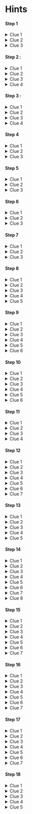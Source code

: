 # Hints

#### Step 1
<details>
	<summary>Clue 1</summary>
	The page is not empty, this is not a bug.
</details>
<details>
	<summary>Clue 2</summary>
	Right click is your best friend
</details>
<details>
	<summary>Clue 3</summary>
	Ctrl + U (Look at the source code)
</details>

#### Step 2 :
<details>
	<summary>Clue 1</summary>
	This is a place on earth
</details>
<details>
	<summary>Clue 2</summary>
	It's a city and it's not Hong Kong
</details>
<details>
	<summary>Clue 3</summary>
	A big apple - Liberty/Freedom - Some buildings
</details>
<details>
	<summary>Clue 4</summary>
	The city has the same name that the state is it into
</details>

#### Step 3 :
<details>
	<summary>Clue 1</summary>
	You'll understand if you're old enough
</details>
<details>
	<summary>Clue 2</summary>
	 I liked old phones
</details>
<details>
	<summary>Clue 3</summary>
	Mostly their keyboards
</details>
<details>
	<summary>Clue 4</summary>
	[Keyboard](https://i.stack.imgur.com/hHq4v.jpg)
</details>

#### Step 4
<details>
	<summary>Clue 1</summary>
	-.. ..- -... -. .. ..- --
</details>
<details>
	<summary>Clue 2</summary>
	Morse code
</details>
<details>
	<summary>Clue 3</summary>
	[Morse code translator](https://morsecode.world/international/translator.html)
</details>

#### Step 5
<details>
	<summary>Clue 1</summary>
	That's a short melody, I wonder what it is
</details>
<details>
	<summary>Clue 2</summary>
	You should put it on a music sheet maybe
</details>
<details>
	<summary>Clue 3</summary>
	What are these notes ???
</details>

#### Step 6
<details>
	<summary>Clue 1</summary>
	I can't hear you
</details>
<details>
	<summary>Clue 2</summary>
	This is the american one
</details>
<details>
	<summary>Clue 3</summary>
	American Sign Language alphabet
</details>

#### Step 7
<details>
	<summary>Clue 1</summary>
	French is fun, we say 'Bonjour'
</details>
<details>
	<summary>Clue 2</summary>
	Do it twice
</details>
<details>
	<summary>Clue 3</summary>
	[SHA-256 online](https://emn178.github.io/online-tools/sha256.html)
</details>

#### Step 8
<details>
	<summary>Clue 1</summary>
	This picture shouldn't stay on this website
</details>
<details>
	<summary>Clue 2</summary>
	Downloading the picture would help you
</details>
<details>
	<summary>Clue 3</summary>
	Right click is your best friend
</details>
<details>
	<summary>Clue 4</summary>
	In the properties
</details>
<details>
	<summary>Clue 5</summary>
	I love astrology !
</details>

#### Step 9
<details>
	<summary>Clue 1</summary>
	What could this ferris wheel be ?
</details>
<details>
	<summary>Clue 2</summary>
	It's in Japan
</details>
<details>
	<summary>Clue 3</summary>
	Cosmo Clock 21
</details>
<details>
	<summary>Clue 4</summary>
	Looks like the time is missing from our pictures
</details>
<details>
	<summary>Clue 5</summary>
	Maybe Japan time
</details>
<details>
	<summary>Clue 6</summary>
	Format: HH:MM without leading 0 for the hours, example 7:10 or 15:09
</details>

#### Step 10
<details>
	<summary>Clue 1</summary>
	I can't see
</details>
<details>
	<summary>Clue 2</summary>
	I love chemistry
</details>
<details>
	<summary>Clue 3</summary>
	Periodic Table
</details>
<details>
	<summary>Clue 4</summary>
	Don't touch the A
</details>
<details>
	<summary>Clue 5</summary>
	Backwards
</details>
<details>
	<summary>Clue 6</summary>
	It is in front of you since the begining
</details>

#### Step 11
<details>
	<summary>Clue 1</summary>
	If you haven't, yes you need to click the link to download the file
</details>
<details>
	<summary>Clue 2</summary>
	The content is really weird, looks like some weird program
</details>
<details>
	<summary>Clue 3</summary>
	Isn't js a programming language ??
</details>
<details>
	<summary>Clue 4</summary>
	The browser console is the best
</details>

#### Step 12
<details>
	<summary>Clue 1</summary>
	I love this picture
</details>
<details>
	<summary>Clue 2</summary>
	Yes you need to download it once again
</details>
<details>
	<summary>Clue 3</summary>
	A thousand words are worth one picture
</details>
<details>
	<summary>Clue 4</summary>
	Maybe open it with a text editor ?
</details>
<details>
	<summary>Clue 5</summary>
	PARTE 2 | What can this text be ? (at the bottom of the file just in case)
</details>
<details>
	<summary>Clue 6</summary>
	Looks like a hash ?
</details>
<details>
	<summary>Clue 7</summary>
	MD5
</details>

#### Step 13
<details>
	<summary>Clue 1</summary>
	Who is he ?
</details>
<details>
	<summary>Clue 2</summary>
	Download the image
</details>
<details>
	<summary>Clue 3</summary>
	Right click is your best friend
</details>
<details>
	<summary>Clue 4</summary>
	In the properties
</details>
<details>
	<summary>Clue 5</summary>
	[Enigma Machine online](https://cryptii.com/pipes/enigma-machine)
</details>

#### Step 14
<details>
	<summary>Clue 1</summary>
	What a cute cat, you should have this pic locally :)
</details>
<details>
	<summary>Clue 2</summary>
	The hint that says the smallest details could be the most important is really helpful
</details>
<details>
	<summary>Clue 3</summary>
	I wonder if the filename hides something
</details>
<details>
	<summary>Clue 4</summary>
	LSB is what you should focus on
</details>
<details>
	<summary>Clue 5</summary>
	The message is hidden with the least significant bit steganography
</details>
<details>
	<summary>Clue 6</summary>
	PART 2 ! The number represents the port
</details>
<details>
	<summary>Clue 7</summary>
	How to connect to a server with sockets ?
</details>
<details>
	<summary>Clue 8</summary>
	[Telnet :)](https://telnet-online.net)
</details>

#### Step 15
<details>
	<summary>Clue 1</summary>
	Look closely to the picture
</details>
<details>
	<summary>Clue 2</summary>
	If I were you, I'd change this horrible color
</details>
<details>
	<summary>Clue 3</summary>
	The numbers are normal
</details>
<details>
	<summary>Clue 4</summary>
	Concatenate the @ and the code
</details>
<details>
	<summary>Clue 5</summary>
	PART 2 | Green logo
</details>
<details>
	<summary>Clue 6</summary>
	Always listen to multiple songs not only one
</details>
<details>
	<summary>Clue 7</summary>
	Spotify playlist
</details>

#### Step 16
<details>
	<summary>Clue 1</summary>
	Who is she ?
</details>
<details>
	<summary>Clue 2</summary>
	That background color is neat, if only I knew the name of that color.
</details>
<details>
	<summary>Clue 3</summary>
	[This site](http://chir.ag/projects/name-that-color/)
</details>
<details>
	<summary>Clue 4</summary>
	Google reviews
</details>
<details>
	<summary>Clue 5</summary>
	PART 2 | How can caesar hide a message
</details>
<details>
	<summary>Clue 6</summary>
	That background color has a good value of red
</details>
<details>
	<summary>Clue 7</summary>
	[Caesar code](https://cryptii.com/pipes/caesar-cipher)
</details>

#### Step 17
<details>
	<summary>Clue 1</summary>
	Focus on 'meta' first
</details>
<details>
	<summary>Clue 2</summary>
	Google 'picture meta'
</details>
<details>
	<summary>Clue 3</summary>
	[Exif viewer](http://exif.regex.info/exif.cgi)
</details>
<details>
	<summary>Clue 4</summary>
	PART 2 | It's better if you're in full immersion in this beautiful city (The pos comment of exif if you haven't figures out)
</details>
<details>
	<summary>Clue 5</summary>
	Stay right on that exact spot ...
</details>
<details>
	<summary>Clue 6</summary>
	When did the image has been taken ?
</details>
<details>
	<summary>Clue 7</summary>
	... but maybe not at the same time
</details>

#### Step 18
<details>
	<summary>Clue 1</summary>
	Who's this guy ?
</details>
<details>
	<summary>Clue 2</summary>
	Maybe use his tools ?
</details>
<details>
	<summary>Clue 3</summary>
	PART 2 | Don't focus on the background, the audio is more important. (Open the picture with Winrar/7Zip if not figured out)
</details>
<details>
	<summary>Clue 4</summary>
	Spectral audio waves
</details>
<details>
	<summary>Clue 5</summary>
	[Spectral analysis](https://www.dcode.fr/spectral-analysis)
</details>

